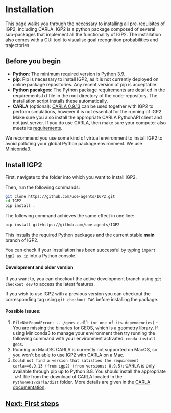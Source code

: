 # Installation

This page walks you through the necessary to installing all pre-requisites of IGP2, including CARLA.
IGP2 is a python package composed of several sub-packages that implement all the functionality of IGP2.
The installation also comes with a GUI tool to visualise goal recognition probabilities and trajectories.


## Before you begin

- **Python**: The minimum required version is [Python 3.9](https://www.python.org/downloads/release/python-3913/).
- **pip**: Pip is necessary to install IGP2, as it is not currently deployed on online package repositories. Any recent version of pip is acceptable.
- **Python pacakges**: The Python package requirements are detailed in the requirements.txt file in the root directory of the code-repository. The installation script installs these automatically.
- **CARLA** (optional): [CARLA 0.9.13](https://github.com/carla-simulator/carla/releases/tag/0.9.13) can be used together with IGP2 to perform simulations, however it is not essential for the running of IGP2. Make sure you also install the appropriate CARLA PythonAPI client and not just server. If you do use CARLA, then make sure your computer also meets its [requirements](https://carla.readthedocs.io/en/latest/start_quickstart/).

We recommend you use some kind of virtual environment to install IGP2 to avoid polluting your global Python package environment. 
We use [Miniconda3](https://docs.conda.io/en/latest/miniconda.html).


## Install IGP2
First, navigate to the folder into which you want to install IGP2.

Then, run the following commands:

```bash
git clone https://github.com/uoe-agents/IGP2.git
cd IGP2
pip install .
```

The following command achieves the same effect in one line:
```bash
pip install git+https://github.com/uoe-agents/IGP2
```

This installs the required Python packages and the current stable **main** branch of IGP2. 

You can check if your installation has been successful by typing ```import igp2 as ip``` into a Python console.


#### Development and older version
If you want to, you can checkout the active development branch using `git checkout dev` to access the latest features.

If you wish to use IGP2 with a previous version you can checkout the corresponding tag using `git checkout TAG` before installing the package.

#### Possible Issues:
1. `FileNotFoundError: .../geos_c.dll (or one of its dependencies)` - You are missing the binaries for GEOS, which is a geometry library. If using Miniconda3 to manage your environment then try running the following command with your environment activated: ```conda install geos```. 
2. Running on MacOS: CARLA is currently not supported on MacOS, so you won't be able to use IGP2 with CARLA on a Mac.
3. `Could not find a version that satisfies the requirement carla==0.9.13 (from igp2) (from versions: 0.9.5)`: CARLA is only available through pip up to Python 3.8. You should install the appropriate `.whl` file from the download of CARLA located in the `PythonAPI/carla/dist` folder. More details are given in the [CARLA documentation](https://carla.readthedocs.io/en/latest/start_quickstart/).


## [Next: First steps](first_steps.md)
